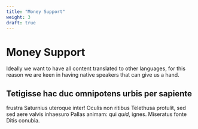 ```yaml
---
title: "Money Support"
weight: 3
draft: true
---
```

# Money Support

Ideally we want to have all content translated to other languages, for this reason we are keen in having native speakers that can give us a hand.

## Tetigisse hac duc omnipotens urbis per sapiente
frustra Saturnius uteroque inter! Oculis non ritibus Telethusa
protulit, sed sed aere valvis inhaesuro Pallas animam: qui *quid*, ignes.
Miseratus fonte Ditis conubia.

